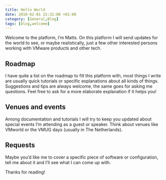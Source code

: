 ```yaml
---
title: Hello World
date: 2018-02-01 15:31:00 +01:00
category: [General,Blog]
tags: [blog,welcome]
---
```


Welcome to the platform, I’m Matts. On this platform I will send updates for the world to see, or maybe realistically, just a few other interested persons working with VMware products and other tech.

## Roadmap
I have quite a list on the roadmap to fill this platform with, most things I write are usually quick tutorials or specific explanations about all kinds of things. Suggestions and tips are always welcome, the same goes for asking me questions. Feel free to ask for a more elaborate explanation if it helps you!

## Venues and events
Among documentation and tutorials I will try to keep you updated about special events I’m attending as a guest or speaker. Think about venues like VMworld or the VMUG days (usually in The Netherlands).

## Requests
Maybe you’d like me to cover a specific piece of software or configuration, tell me about it and I’ll see what I can come up with.

Thanks for reading!